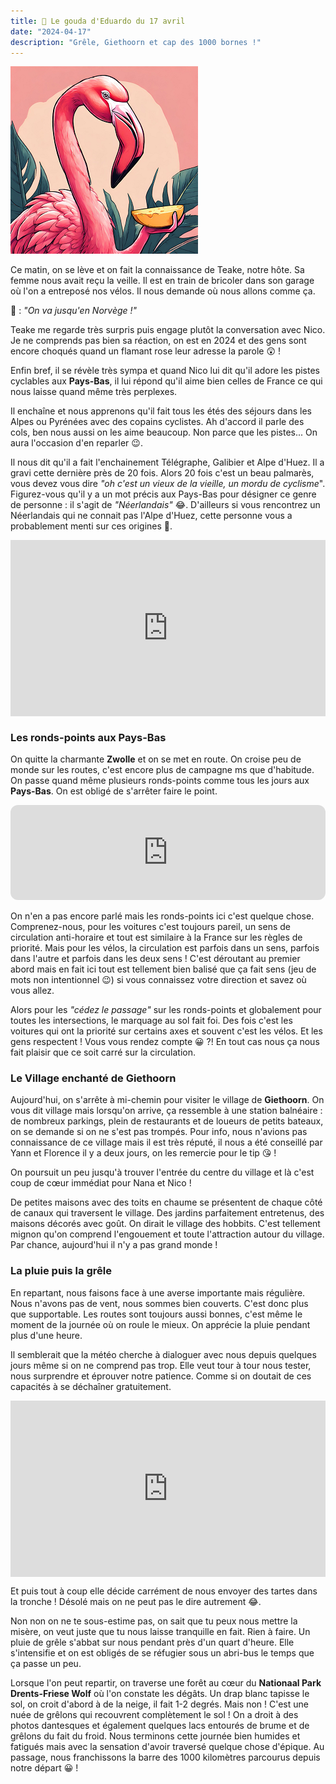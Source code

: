 ```yaml
---
title: 🧀 Le gouda d'Eduardo du 17 avril
date: "2024-04-17"
description: "Grêle, Giethoorn et cap des 1000 bornes !"
---
```


![Gouda d'Eduardo](../gouda_eduardo.png)

Ce matin, on se lève et on fait la connaissance de Teake, notre hôte. Sa femme nous avait reçu la veille. Il est en train de bricoler dans son garage où l'on a entreposé nos vélos. Il nous demande où nous allons comme ça.

🦩 : *"On va jusqu'en Norvège !"*

Teake me regarde très surpris puis engage plutôt la conversation avec Nico. Je ne comprends pas bien sa réaction, on est en 2024 et des gens sont encore choqués quand un flamant rose leur adresse la parole 😲 !

Enfin bref, il se révèle très sympa et quand Nico lui dit qu'il adore les pistes cyclables aux **Pays-Bas**, il lui répond qu'il aime bien celles de France ce qui nous laisse quand même très perplexes. 

Il enchaîne et nous apprenons qu'il fait tous les étés des séjours dans les Alpes ou Pyrénées avec des copains cyclistes. Ah d'accord il parle des cols, ben nous aussi on les aime beaucoup. Non parce que les pistes... On aura l'occasion d'en reparler 😉.

Il nous dit qu'il a fait l'enchainement Télégraphe, Galibier et Alpe d'Huez. Il a gravi cette dernière près de 20 fois. Alors 20 fois c'est un beau palmarès, vous devez vous dire *"oh c'est un vieux de la vieille, un mordu de cyclisme*". Figurez-vous qu'il y a un mot précis aux Pays-Bas pour désigner ce genre de personne : il s'agit de *"Néerlandais"* 😂. D'ailleurs si vous rencontrez un Néerlandais qui ne connait pas l'Alpe d'Huez, cette personne vous a probablement menti sur ces origines 🤥.

<div style="width: 100%; height: 0; position: relative; padding-bottom: 56%;"><iframe src="https://giphy.com/embed/maIEBUU5OmrMA" style="top: 0; left: 0; width: 100%; height: 100%; position: absolute; border: 0;" allowfullscreen scrolling="no" allow="encrypted-media;" class="giphy-embed"></iframe></div>

### Les ronds-points aux Pays-Bas

On quitte la charmante **Zwolle** et on se met en route. On croise peu de monde sur les routes, c'est encore plus de campagne ms que d'habitude. On passe quand même plusieurs ronds-points comme tous les jours aux **Pays-Bas**. On est obligé de s'arrêter faire le point.
 
<iframe style="border-radius:12px" src="https://open.spotify.com/embed/track/0YveezON7jpiaHA8fnUHxN?utm_source=generator" width="100%" height="152" frameBorder="0" allow="autoplay; clipboard-write; encrypted-media; picture-in-picture" loading="lazy"></iframe>

On n'en a pas encore parlé mais les ronds-points ici c'est quelque chose. Comprenez-nous, pour les voitures c'est toujours pareil, un sens de circulation anti-horaire et tout est similaire à la France sur les règles de priorité. Mais pour les vélos, la circulation est parfois dans un sens, parfois dans l'autre et parfois dans les deux sens ! C'est déroutant au premier abord mais en fait ici tout est tellement bien balisé que ça fait sens (jeu de mots non intentionnel 😉) si vous connaissez votre direction et savez où vous allez.

Alors pour les *"cédez le passage"* sur les ronds-points et globalement pour toutes les intersections, le marquage au sol fait foi. Des fois c'est les voitures qui ont la priorité sur certains axes et souvent c'est les vélos. Et les gens respectent ! Vous vous rendez compte 😀 ?! En tout cas nous ça nous fait plaisir que ce soit carré sur la circulation.

### Le Village enchanté de Giethoorn 
Aujourd'hui, on s'arrête à mi-chemin pour visiter le village de **Giethoorn**. On vous dit village mais lorsqu'on arrive, ça ressemble à une station balnéaire : de nombreux parkings, plein de restaurants et de loueurs de petits bateaux, on se demande si on ne s'est pas trompés. Pour info, nous n'avions pas connaissance de ce village mais il est très réputé, il nous a été conseillé par Yann et Florence il y a deux jours, on les remercie pour le tip 😘 ! 

On poursuit un peu jusqu'à trouver l'entrée du centre du village et là c'est coup de cœur immédiat pour Nana et Nico !

De petites maisons avec des toits en chaume se présentent de chaque côté de canaux qui traversent le village. Des jardins parfaitement entretenus, des maisons décorés avec goût. On dirait le village des hobbits. C'est tellement mignon qu'on comprend l'engouement et toute l'attraction autour du village. Par chance, aujourd'hui il n'y a pas grand monde !

### La pluie puis la grêle

En repartant, nous faisons face à une averse importante mais régulière. Nous n'avons pas de vent, nous sommes bien couverts. C'est donc plus que supportable. Les routes sont toujours aussi bonnes, c'est même le moment de la journée où on roule le mieux. On apprécie la pluie pendant plus d'une heure.

Il semblerait que la météo cherche à dialoguer avec nous depuis quelques jours même si on ne comprend pas trop. Elle veut tour à tour nous tester, nous surprendre et éprouver notre patience. Comme si on doutait de ces capacités à se déchaîner gratuitement.

<div style="width: 100%; height: 0; position: relative; padding-bottom: 56%;"><iframe src="https://giphy.com/embed/11cFgJK4tK4Jpu" style="top: 0; left: 0; width: 100%; height: 100%; position: absolute; border: 0;" allowfullscreen scrolling="no" allow="encrypted-media;" class="giphy-embed"></iframe></div>

Et puis tout à coup elle décide carrément de nous envoyer des tartes dans la tronche ! Désolé mais on ne peut pas le dire autrement 😂.

Non non on ne te sous-estime pas, on sait que tu peux nous mettre la misère, on veut juste que tu nous laisse tranquille en fait. Rien à faire. Un pluie de grêle s'abbat sur nous pendant près d'un quart d'heure. Elle s'intensifie et on est obligés de se réfugier sous un abri-bus le temps que ça passe un peu.

Lorsque l'on peut repartir, on traverse une forêt au cœur du **Nationaal Park Drents-Friese Wolf** où l'on constate les dégâts. Un drap blanc tapisse le sol, on croit d'abord à de la neige, il fait 1-2 degrés. Mais non ! C'est une nuée de grêlons qui recouvrent complètement le sol ! On a droit à des photos dantesques et également quelques lacs entourés de brume et de grêlons du fait du froid. Nous terminons cette journée bien humides et fatigués mais avec la sensation d'avoir traversé quelque chose d'épique. Au passage, nous franchissons la barre des 1000 kilomètres parcourus depuis notre départ 😀 !